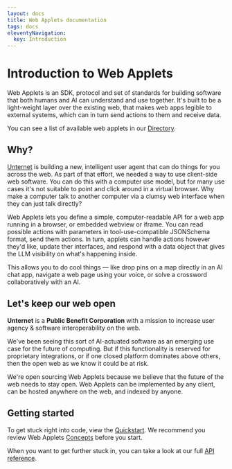 ```yaml
---
layout: docs
title: Web Applets documentation
tags: docs
eleventyNavigation:
  key: Introduction
---
```


# Introduction to Web Applets

Web Applets is an SDK, protocol and set of standards for building software that both humans and AI can understand and use together. It's built to be a light-weight layer over the existing web, that makes web apps legible to external systems, which can in turn send actions to them and receive data.

You can see a list of available web applets in our [Directory](/directory).

## Why?

[Unternet](https://unternet.co) is building a new, intelligent user agent that can do things for you across the web. As part of that effort, we needed a way to use client-side web software. You can do this with a computer use model, but for many use cases it's not suitable to point and click around in a virtual browser. Why make a computer talk to another computer via a clumsy web interface when they can just talk directly?

Web Applets lets you define a simple, computer-readable API for a web app running in a browser, or embedded webview or iframe. You can read possible actions with parameters in tool-use-compatible JSONSchema format, send them actions. In turn, applets can handle actions however they'd like, update ther interfaces, and respond with a data object that gives the LLM visibility on what's happening inside.

This allows you to do cool things &mdash; like drop pins on a map directly in an AI chat app, navigate a web page using your voice, or solve a crossword collaboratively with an AI.

## Let's keep our web open

**Unternet** is a **Public Benefit Corporation** with a mission to increase user agency &amp; software interoperability on the web.

We've been seeing this sort of AI-actuated software as an emerging use case for the future of computing. But if this functionality is reserved for proprietary integrations, or if one closed platform dominates above others, then the open web as we know it could be at risk.

We're open sourcing Web Applets because we believe that the future of the web needs to stay open. Web Applets can be implemented by any client, can be hosted anywhere on the web, and indexed by anyone.

## Getting started

To get stuck right into code, view the [Quickstart](/docs/web-applets/quickstart). We recommend you review Web Applets [Concepts](/docs/web-applets/concepts) before you start.

When you want to get further stuck in, you can take a look at our full [API reference](/docs/web-applets/reference).
